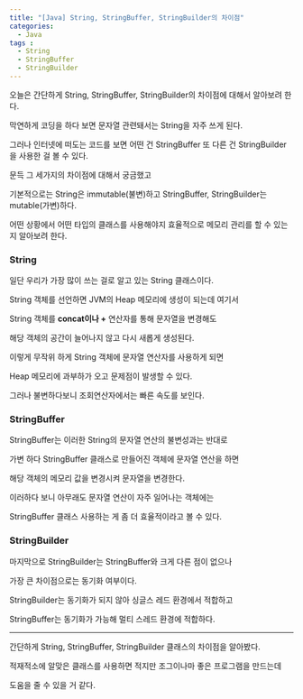 ```yaml
---
title: "[Java] String, StringBuffer, StringBuilder의 차이점"
categories: 
  - Java
tags : 
  - String
  - StringBuffer
  - StringBuilder
---
```


오늘은 간단하게 String, StringBuffer, StringBuilder의 차이점에 대해서 알아보려 한다.

막연하게 코딩을 하다 보면 문자열 관련돼서는 String을 자주 쓰게 된다.

그러나 인터넷에 떠도는 코드를 보면 어떤 건 StringBuffer 또 다른 건 StringBuilder을 사용한 걸 볼 수 있다.

문득 그 세가지의 차이점에 대해서 궁금했고

기본적으로는 String은 immutable(불변)하고 StringBuffer, StringBuilder는 mutable(가변)하다.

어떤 상황에서 어떤 타입의 클래스를 사용해야지 효율적으로 메모리 관리를 할 수 있는지 알아보려 한다.

### String 
일단 우리가 가장 많이 쓰는 걸로 알고 있는 String 클래스이다.

String 객체를 선언하면 JVM의 Heap 메모리에 생성이 되는데 여기서

String 객체를 **concat이나 +** 연산자를 통해 문자열을 변경해도

해당 객체의 공간이 늘어나지 않고 다시 새롭게 생성된다.

이렇게 무작위 하게 String 객체에 문자열 연산자를 사용하게 되면

Heap 메모리에 과부하가 오고 문제점이 발생할 수 있다.

그러나 불변하다보니 조회연산자에서는 빠른 속도를 보인다.

### StringBuffer

StringBuffer는 이러한 String의 문자열 연산의 불변성과는 반대로

가변 하다 StringBuffer 클래스로 만들어진 객체에 문자열 연산을 하면

해당 객체의 메모리 값을 변경시켜 문자열을 변경한다.

이러하다 보니 아무래도 문자열 연산이 자주 일어나는 객체에는

StringBuffer 클래스 사용하는 게 좀 더 효율적이라고 볼 수 있다.

### StringBuilder

마지막으로 StringBuilder는 StringBuffer와 크게 다른 점이 없으나

가장 큰 차이점으로는 동기화 여부이다.

StringBuilder는 동기화가 되지 않아 싱글스 레드 환경에서 적합하고

StringBuffer는 동기화가 가능해 멀티 스레드 환경에 적합하다.

---

간단하게 String, StringBuffer, StringBuilder 클래스의 차이점을 알아봤다.

적재적소에 알맞은 클래스를 사용하면 적지만 조그이나마 좋은 프로그램을 만드는데

도움을 줄 수 있을 거 같다.